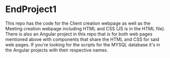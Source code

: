 # EndProject1
This repo has the code for the Client creation webpage as well as the Meeting creation webpage including HTML and CSS (JS is in the HTML file). There is also an Angular project in this repo that is for both web pages mentioned above with components that share the HTML and CSS for said web pages. If you're looking for the scripts for the MYSQL database it's in the Angular projects with their respective names.
